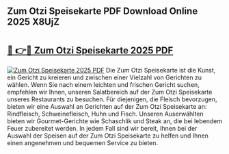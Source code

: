 ## Zum Otzi Speisekarte PDF Download Online 2025 X8UjZ

# <h2><a href="http://gc5s6aa.nevu.top/?p=Zum+Otzi+Speisekarte">🔗 👉🔴 Zum Otzi Speisekarte 2025 PDF</a></h2>

[![Zum Otzi Speisekarte 2025 PDF](https://i.imgur.com/dBaPXMq.png)](http://gc5s6aa.nevu.top/?p=Zum+Otzi+Speisekarte)
Die Zum Otzi Speisekarte ist die Kunst, ein Gericht zu kreieren und zwischen einer Vielzahl von Gerichten zu wählen. Wenn Sie nach einem leichten und frischen Gericht suchen, empfehlen wir Ihnen, unseren Salatbereich auf der Zum Otzi Speisekarte unseres Restaurants zu besuchen. Für diejenigen, die Fleisch bevorzugen, bieten wir eine Auswahl an Gerichten auf der Zum Otzi Speisekarte an: Rindfleisch, Schweinefleisch, Huhn und Fisch. Unseren Auserwählten bieten wir Gourmet-Gerichte wie Schaschlik und Steak an, die bei lebendem Feuer zubereitet werden. In jedem Fall sind wir bereit, Ihnen bei der Auswahl der Speisen auf der Zum Otzi Speisekarte zu helfen und Ihnen einen angenehmen und bequemen Service zu bieten.
